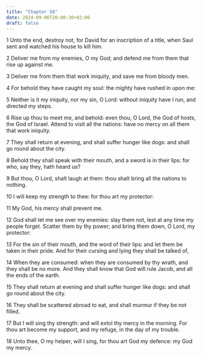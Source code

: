```yaml
---
title: "Chapter 58"
date: 2024-09-06T20:00:30+02:00
draft: false
---
```



1 Unto the end, destroy not, for David for an inscription of a title, when Saul sent and watched his house to kill him.

2 Deliver me from my enemies, O my God; and defend me from them that rise up against me.

3 Deliver me from them that work iniquity, and save me from bloody men.

4 For behold they have caught my soul: the mighty have rushed in upon me:

5 Neither is it my iniquity, nor my sin, O Lord: without iniquity have I run, and directed my steps.

6 Rise up thou to meet me, and behold: even thou, O Lord, the God of hosts, the God of Israel. Attend to visit all the nations: have no mercy on all them that work iniquity.

7 They shall return at evening, and shall suffer hunger like dogs: and shall go round about the city.

8 Behold they shall speak with their mouth, and a sword is in their lips: for who, say they, hath heard us?

9 But thou, O Lord, shalt laugh at them: thou shalt bring all the nations to nothing.

10 I will keep my strength to thee: for thou art my protector:

11 My God, his mercy shall prevent me.

12 God shall let me see over my enemies: slay them not, lest at any time my people forget. Scatter them by thy power; and bring them down, O Lord, my protector:

13 For the sin of their mouth, and the word of their lips: and let them be taken in their pride. And for their cursing and lying they shall be talked of,

14 When they are consumed: when they are consumed by thy wrath, and they shall be no more. And they shall know that God will rule Jacob, and all the ends of the earth.

15 They shall return at evening and shall suffer hunger like dogs: and shall go round about the city.

16 They shall be scattered abroad to eat, and shall murmur if they be not filled.

17 But I will sing thy strength: and will extol thy mercy in the morning. For thou art become my support, and my refuge, in the day of my trouble.

18 Unto thee, O my helper, will I sing, for thou art God my defence: my God my mercy.

